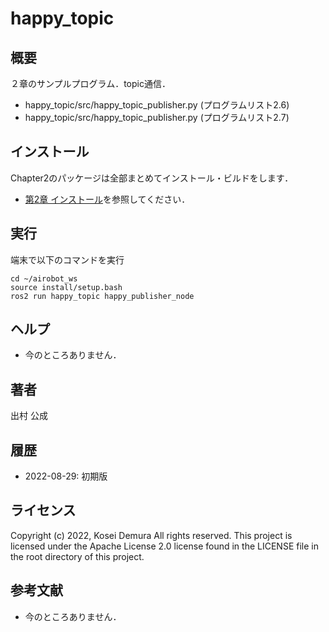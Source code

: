 # happy_topic
## 概要
２章のサンプルプログラム．topic通信．
- happy_topic/src/happy_topic_publisher.py (プログラムリスト2.6)
- happy_topic/src/happy_topic_publisher.py (プログラムリスト2.7)


## インストール
Chapter2のパッケージは全部まとめてインストール・ビルドをします．
- [第2章 インストール](https://github.com/AI-Robot-Book/chapter2)を参照してください．

## 実行  
端末で以下のコマンドを実行
```
cd ~/airobot_ws
source install/setup.bash
ros2 run happy_topic happy_publisher_node
```

## ヘルプ
- 今のところありません．
　
 
## 著者
出村 公成


## 履歴
- 2022-08-29: 初期版


## ライセンス
Copyright (c) 2022, Kosei Demura All rights reserved. This project is licensed under the Apache License 2.0 license found in the LICENSE file in the root directory of this project.


## 参考文献
- 今のところありません．
